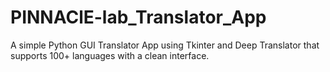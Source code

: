 # PINNAClE-lab_Translator_App
 A simple Python GUI Translator App using Tkinter and Deep Translator that supports 100+ languages with a clean interface.
